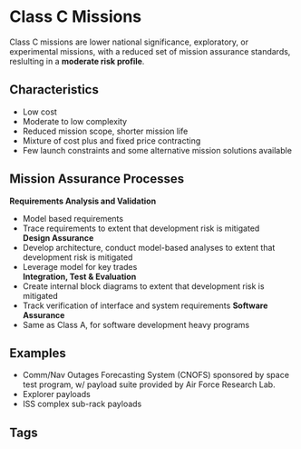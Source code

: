 # Class C Missions

Class C missions are lower national significance, exploratory, or experimental missions, with a reduced set of mission assurance standards, reslulting in a **moderate risk profile**. 

## Characteristics
* Low cost  
* Moderate to low complexity  
* Reduced mission scope, shorter mission life  
* Mixture of cost plus and fixed price contracting   
* Few launch constraints and some alternative mission solutions available

## Mission Assurance Processes
**Requirements Analysis and Validation**  
* Model based requirements  
* Trace requirements to extent that development risk is mitigated  
**Design Assurance**  
* Develop architecture, conduct model-based analyses to extent that development risk is mitigated  
* Leverage model for key trades  
**Integration, Test & Evaluation**  
* Create internal block diagrams to extent that development risk is mitigated  
* Track verification of interface and system requirements
**Software Assurance**  
* Same as Class A, for software development heavy programs  



## Examples
* Comm/Nav Outages Forecasting System (CNOFS) sponsored by space test program, w/ payload suite provided by Air Force Research Lab.  
* Explorer payloads  
* ISS complex sub-rack payloads  

## Tags
